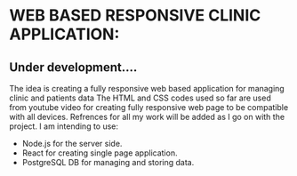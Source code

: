 # WEB BASED RESPONSIVE CLINIC APPLICATION:
## Under development....

The idea is creating a fully responsive web based application for managing clinic and patients data
The HTML and CSS codes used so far are used from youtube video for creating fully responsive web page to be compatible with all devices.
Refrences for all my work will be added as I go on with the project.
I am intending to use:
- Node.js for the server side.
- React for creating single page application.
- PostgreSQL DB for managing and storing data.
